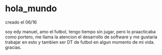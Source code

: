 # hola_mundo
creado el 06/16
  
  soy edy manuel, amo el futbol, tengo tiempo sin jugar, pero lo praacticaba como portero, me llama la atencion el desarrollo de software
  y me gustaria trabajar en esto y tambien ser DT de futbol en algun momento de mi vida.
  gracias.
